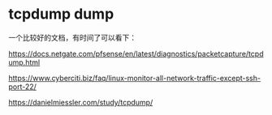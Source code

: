 # tcpdump dump

一个比较好的文档，有时间了可以看下：

<https://docs.netgate.com/pfsense/en/latest/diagnostics/packetcapture/tcpdump.html>

<https://www.cyberciti.biz/faq/linux-monitor-all-network-traffic-except-ssh-port-22/>

<https://danielmiessler.com/study/tcpdump/>
